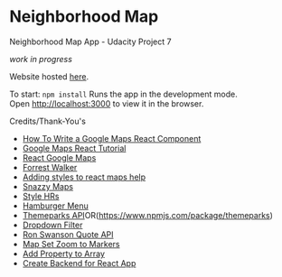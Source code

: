 # Neighborhood Map
Neighborhood Map App - Udacity Project 7

*work in progress*

Website hosted [here](https://amyfend.github.io/Neighborhood-Map/).

To start:
`npm install`
Runs the app in the development mode.<br>
Open [http://localhost:3000](http://localhost:3000) to view it in the browser.

Credits/Thank-You's
- [How To Write a Google Maps React Component](https://www.fullstackreact.com/articles/how-to-write-a-google-maps-react-component/#the-map-container-component)
- [Google Maps React Tutorial](https://www.npmjs.com/package/google-maps-react)
- [React Google Maps](https://tomchentw.github.io/react-google-maps/)
- [Forrest Walker](https://www.youtube.com/playlist?list=PL4rQq4MQP1crXuPtruu_eijgOUUXhcUCP)
- [Adding styles to react maps help](https://github.com/tomchentw/react-google-maps/issues/53#issuecomment-344174297)
- [Snazzy Maps](https://snazzymaps.com/style/233722/neighborhood-map)
- [Style HRs](https://css-tricks.com/examples/hrs/)
- [Hamburger Menu](https://codepen.io/g13nn/pen/eHGEF)
- [Themeparks API](https://github.com/cubehouse/themeparks)OR(https://www.npmjs.com/package/themeparks)
- [Dropdown Filter](https://codepen.io/amwill/pen/OyByPq?editors=0010) <!-- Work In progress -->
- [Ron Swanson Quote API](https://github.com/jamesseanwright/ron-swanson-quotes)
- [Map Set Zoom to Markers](https://stackoverflow.com/questions/3334729/google-maps-v3-fitbounds-zoom-too-close-for-single-marker/3337093)
- [Add Property to Array](https://stackoverflow.com/questions/38922998/add-property-to-an-array-of-objects)
- [Create Backend for React App](https://daveceddia.com/create-react-app-express-backend/)

